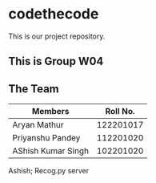 # codethecode
This is our project repository.

## This is Group W04



## The Team
| Members                                | Roll No.                     |
|----------------------------------------|------------------------------|
|             Aryan Mathur               |        122201017             |
|             Priyanshu Pandey           |        112201020             |
|             AShish Kumar Singh         |        102201020             |



Ashish;
Recog.py
server


